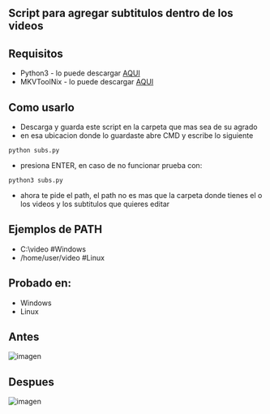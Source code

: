 ## Script para agregar subtitulos dentro de los videos 

## Requisitos 

- Python3 - lo puede descargar [AQUI](https://www.python.org/downloads/)
- MKVToolNix - lo puede descargar [AQUI](https://mkvtoolnix.download/downloads.html)

## Como usarlo
- Descarga y guarda este script en la carpeta que mas sea de su agrado
- en esa ubicacion donde lo guardaste abre CMD y escribe lo siguiente

```
python subs.py 
```
- presiona ENTER, en caso de no funcionar prueba con:

```
python3 subs.py
```

- ahora te pide el path, el path no es mas que la carpeta donde tienes el o los videos y los subtitulos que quieres editar

## Ejemplos de PATH
- C:\video #Windows
- /home/user/video #Linux


## Probado en:
- Windows
- Linux

## Antes
![imagen](https://github.com/qwerty59b/SubsBatchMerge/assets/130035937/ef76414f-2fcf-4173-99c7-af536ffa9754)

## Despues
![imagen](https://github.com/qwerty59b/SubsBatchMerge/assets/130035937/590c74e2-36af-47d5-837a-63408768a3f2)




